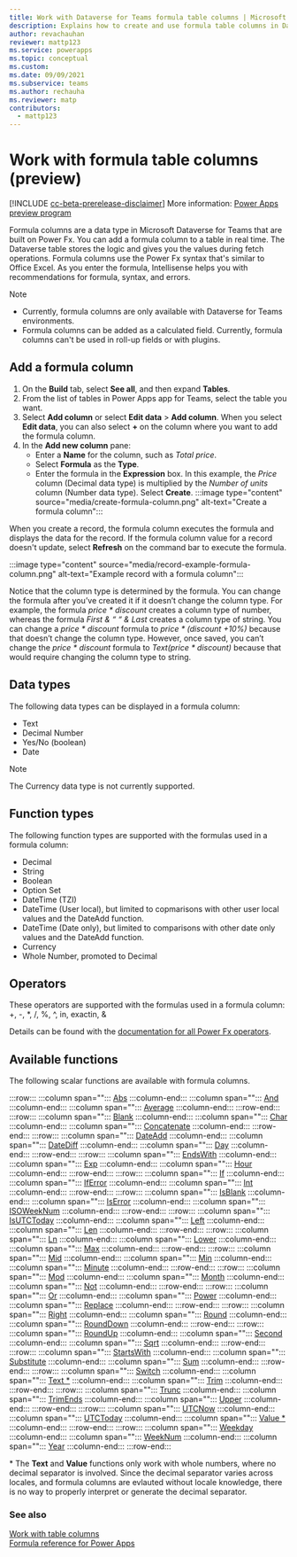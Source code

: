 ```yaml
---
title: Work with Dataverse for Teams formula table columns | Microsoft Docs
description: Explains how to create and use formula table columns in Dataverse for Teams.
author: revachauhan
reviewer: mattp123
ms.service: powerapps
ms.topic: conceptual
ms.custom: 
ms.date: 09/09/2021
ms.subservice: teams
ms.author: rechauha
ms.reviewer: matp
contributors:
  - mattp123
---
```


# Work with formula table columns (preview)

[!INCLUDE [cc-beta-prerelease-disclaimer](../includes/cc-beta-prerelease-disclaimer.md)] More information: [Power Apps preview program](/power-platform/admin/preview-environments)

Formula columns are a data type in Microsoft Dataverse for Teams that are built on Power Fx. You can add a formula column to a table in real time. The Dataverse table stores the logic and gives you the values during fetch operations. Formula columns use the Power Fx syntax that's similar to Office Excel. As you enter the formula, Intellisense helps you with recommendations for formula, syntax, and errors.

> [!NOTE]
> - Currently, formula columns are only available with Dataverse for Teams environments.
> - Formula columns can be added as a calculated field. Currently, formula columns can't be used in roll-up fields or with plugins.

## Add a formula column

1. On the **Build** tab, select **See all**, and then expand **Tables**.
1. From the list of tables in Power Apps app for Teams, select the table you want.
1. Select **Add column** or select **Edit data** > **Add column**. When you select **Edit data**, you can also select **+** on the column where you want to add the formula column.
1. In the **Add new column** pane: 
   - Enter a **Name** for the column, such as *Total price*.
   - Select **Formula** as the **Type**.
   - Enter the formula in the **Expression** box. In this example, the *Price* column (Decimal data type) is multiplied by the *Number of units* column (Number data type).  Select **Create**.
   :::image type="content" source="media/create-formula-column.png" alt-text="Create a formula column":::

When you create a record, the formula column executes the formula and displays the data for the record. If the formula column value for a record doesn't update, select **Refresh** on the command bar to execute the formula.

:::image type="content" source="media/record-example-formula-column.png" alt-text="Example record with a formula column":::

Notice that the column type is determined by the formula. You can change the formula after you’ve created it if it doesn’t change the column type. For example, the formula *price * discount* creates a column type of number, whereas the formula *First & “ “ & Last* creates a column type of string. You can change a *price * discount* formula to  *price * (discount +10%)* because that doesn’t change the column type. However, once saved, you can’t change the *price * discount* formula to  *Text(price * discount)* because that would require changing the column type to string.

## Data types

The following data types can be displayed in a formula column:

- Text
- Decimal Number
- Yes/No (boolean)
- Date

> [!NOTE]
> The Currency data type is not currently supported.

## Function types

The following function types are supported with the formulas used in a formula column:

- Decimal
- String
- Boolean
- Option Set
- DateTime (TZI)
- DateTime (User local), but limited to copmarisons with other user local values and the DateAdd function.
- DateTime (Date only), but limited to comparisons with other date only values and the DateAdd function.
- Currency
- Whole Number, promoted to Decimal

## Operators

These operators are supported with the formulas used in a formula column: <br />
+, -, \*, /, %, ^, in, exactin, &

Details can be found with the [documentation for all Power Fx operators](../maker/canvas-apps/functions/operators.md).

## Available functions 

The following scalar functions are available with formula columns.

:::row:::
   :::column span="":::
      [Abs](../maker/canvas-apps/functions/function-numericals.md)
   :::column-end:::
   :::column span="":::
      [And](../maker/canvas-apps/functions/function-logicals.md)
   :::column-end:::
   :::column span="":::
      [Average](../maker/canvas-apps/function/function-aggregates.md)
   :::column-end:::
:::row-end:::
:::row:::
   :::column span="":::
      [Blank](../maker/canvas-apps/function/function-isblank-isempty.md)
   :::column-end:::
   :::column span="":::
      [Char](../maker/canvas-apps/function/function-char.md)
   :::column-end:::
   :::column span="":::
      [Concatenate](../maker/canvas-apps/function/function-concatenate.md)
   :::column-end:::
:::row-end:::
:::row:::
   :::column span="":::
      [DateAdd](../maker/canvas-apps/function/function-dateadd-datediff.md)
   :::column-end:::
   :::column span="":::
      [DateDiff](../maker/canvas-apps/function/function-dateadd-datediff.md)
   :::column-end:::
   :::column span="":::
      [Day](../maker/canvas-apps/function/function-datetime-parts.md)
   :::column-end:::
:::row-end:::
:::row:::
   :::column span="":::
      [EndsWith](../maker/canvas-apps/function/function-startswith.md)
   :::column-end:::
   :::column span="":::
      [Exp](../maker/canvas-apps/functions/function-numericals.md)
   :::column-end:::
   :::column span="":::
      [Hour](../maker/canvas-apps/function/function-datetime-parts.md)
   :::column-end:::
:::row-end:::
:::row:::
   :::column span="":::
      [If](../maker/canvas-apps/function/function-if.md)
   :::column-end:::
   :::column span="":::
      [IfError](../maker/canvas-apps/function/function-iferror.md)
   :::column-end:::
   :::column span="":::
      [Int](../maker/canvas-apps/function/function-round.md)
   :::column-end:::
:::row-end:::
:::row:::
   :::column span="":::
      [IsBlank](../maker/canvas-apps/function/function-isblank-isempty.md)
   :::column-end:::
   :::column span="":::
      [IsError](../maker/canvas-apps/function/function-iferror.md)
   :::column-end:::
   :::column span="":::
      [ISOWeekNum](../maker/canvas-apps/function/function-weeknum.md)
   :::column-end:::
:::row-end:::
:::row:::
   :::column span="":::
      [IsUTCToday](../maker/canvas-apps/function/function-now-today-istoday.md)
   :::column-end:::
   :::column span="":::
      [Left](../maker/canvas-apps/functions/function-left-mid-right.md)
   :::column-end:::
   :::column span="":::
      [Len](../maker/canvas-apps/functions/function-len.md)
   :::column-end:::
:::row-end:::
:::row:::
   :::column span="":::
      [Ln](../maker/canvas-apps/functions/function-numericals.md)
   :::column-end:::
   :::column span="":::
      [Lower](../maker/canvas-apps/function/function-lower-upper-proper.md)
   :::column-end:::
   :::column span="":::
      [Max](../maker/canvas-apps/function/function-aggregates.md)
   :::column-end:::
:::row-end:::
:::row:::
   :::column span="":::
      [Mid](../maker/canvas-apps/functions/function-left-mid-right.md)
   :::column-end:::
   :::column span="":::
      [Min](../maker/canvas-apps/function/function-aggregates.md)
   :::column-end:::
   :::column span="":::
      [Minute](../maker/canvas-apps/function/function-datetime-parts.md)
   :::column-end:::
:::row-end:::
:::row:::
   :::column span="":::
      [Mod](../maker/canvas-apps/function/function-mod.md)
   :::column-end:::
   :::column span="":::
      [Month](../maker/canvas-apps/function/function-datetime-parts.md)
   :::column-end:::
   :::column span="":::
      [Not](../maker/canvas-apps/functions/function-logicals.md)
   :::column-end:::
:::row-end:::
:::row:::
   :::column span="":::
      [Or](../maker/canvas-apps/functions/function-logicals.md)
   :::column-end:::
   :::column span="":::
      [Power](../maker/canvas-apps/functions/function-numericals.md)
   :::column-end:::
   :::column span="":::
      [Replace](../maker/canavs-apps/functions/function-replace-substitute.md)
   :::column-end:::
:::row-end:::
:::row:::
   :::column span="":::
      [Right](../maker/canvas-apps/functions/function-left-mid-right.md)
   :::column-end:::
   :::column span="":::
      [Round](../maker/canvas-apps/function/function-round.md)
   :::column-end:::
   :::column span="":::
      [RoundDown](../maker/canvas-apps/function/function-round.md)
   :::column-end:::
:::row-end:::
:::row:::
   :::column span="":::
      [RoundUp](../maker/canvas-apps/function/function-round.md)
   :::column-end:::
   :::column span="":::
      [Second](../maker/canvas-apps/function/function-datetime-parts.md)
   :::column-end:::
   :::column span="":::
      [Sqrt](../maker/canvas-apps/functions/function-numericals.md)
   :::column-end:::
:::row-end:::
:::row:::
   :::column span="":::
      [StartsWith](../maker/canvas-apps/function/function-startswith.md)
   :::column-end:::
   :::column span="":::
      [Substitute](../maker/canavs-apps/functions/function-replace-substitute.md)
   :::column-end:::
   :::column span="":::
      [Sum](../maker/canvas-apps/functions/function-aggregates.md)
   :::column-end:::
:::row-end:::
:::row:::
   :::column span="":::
      [Switch](../maker/canvas-apps/functions/function-if.md)
   :::column-end:::
   :::column span="":::
      [Text *](../maker/canvas-apps/function/function-text.md)
   :::column-end:::
   :::column span="":::
      [Trim](../maker/canvas-apps/function/function-trim.md)
   :::column-end:::
:::row-end:::
:::row:::
   :::column span="":::
      [Trunc](../maker/canvas-apps/function/function-round.md)
   :::column-end:::
   :::column span="":::
      [TrimEnds](../maker/canvas-apps/function/function-trim.md)
   :::column-end:::
   :::column span="":::
      [Upper](../maker/canvas-apps/function/function-lower-upper-proper.md)
   :::column-end:::
:::row-end:::
:::row:::
   :::column span="":::
      [UTCNow](../maker/canvas-apps/function/function-now-today-istoday.md)
   :::column-end:::
   :::column span="":::
      [UTCToday](../maker/canvas-apps/function/function-now-today-istoday.md)
   :::column-end:::
   :::column span="":::
      [Value *](../maker/canvas-apps/function/function-value.md)
   :::column-end:::
:::row-end:::
:::row:::
   :::column span="":::
      [Weekday](../maker/canvas-apps/function/function-datetime-parts.md)
   :::column-end:::
   :::column span="":::
      [WeekNum](../maker/canvas-apps/function/function-weeknum.md)
   :::column-end:::
   :::column span="":::
      [Year](../maker/canvas-apps/function/function-datetime-parts.md)
   :::column-end:::
:::row-end:::

\* The **Text** and **Value** functions only work with whole numbers, where no decimal separator is involved.  Since the decimal separator varies across locales, and formula columns are evlauted without locale knowledge, there is no way to properly interpret or generate the decimal separator.

### See also

[Work with table columns](table-columns.md) <br />
[Formula reference for Power Apps](../maker/canvas-apps/formula-reference.md)
